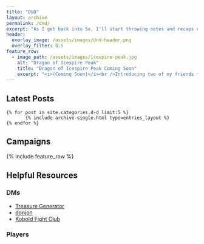 ```yaml
---
title: "D&D"
layout: archive
permalink: /dnd/
excerpt: "As I get back into 5e, I'll start throwing notes and recaps onto my blog."
header:
  overlay_image: /assets/images/dnd-header.png
  overlay_filter: 0.5
feature_row:
  - image_path: /assets/images/icespire-peak.jpg
    alt: "Dragon of Icespire Peak"
    title: "Dragon of Icespire Peak Coming Soon"
    excerpt: "<i>(Coming Soon)</i><br />Introducing two of my friends to D&D with the help of two more experienced players"
---
```

## Latest Posts
    {% for post in site.categories.d-d limit:5 %}
           {% include archive-single.html type=entries_layout %}
    {% endfor %}

## Campaigns

{% include feature_row %}

## Helpful Resources

### DMs
* [Treasure Generator](http://redkatart.com/dnd5tools/)
* [donjon](http://donjon.bin.sh/5e/)
* [Kobold Fight Club](http://kobold.club/fight/)

### Players
